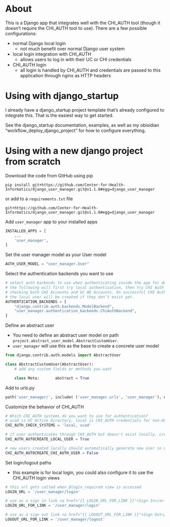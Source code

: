 # About

This is a Django app that integrates well with the CHI_AUTH tool (though it doesn’t require the CHI_AUTH tool to use). There are a few possible configurations:

- normal Django local login
    - not much benefit over normal Django user system
- local login integration with CHI_AUTH
    - allows users to log in with their UC or CHI credentials
- CHI_AUTH login
    - all login is handled by CHI_AUTH and credentials are passed to this application through nginx as HTTP headers

# Using with django_startup

I already have a django_startup project template that’s already configured to integrate this. That is the easiest way to get started.

See the django_startup documentation, examples, as well as my obisidian “workflow_deploy_django_project” for how to configure everything.

# Using with a new django project from scratch

Download the code from GitHub using pip

```shell
pip install git+https://github.com/Center-for-Health-Informatics/django_user_manager.git@v1.1.0#egg=django_user_manager
```

or add to a `requirements.txt` file
```
git+https://github.com/Center-for-Health-Informatics/django_user_manager.git@v1.1.0#egg=django_user_manager
```

Add `user_manager` app to your installed apps

```python
INSTALLED_APPS = [
    ...
    'user_manager',
]
```

Set the user manager model as your User model
```python
AUTH_USER_MODEL = "user_manager.User"
```

Select the authentication backends you want to use
```python
# select auth backends to use when authenticating inside the app for development
# the following will first try local authentication, then try CHI Auth authentication
# checking both CHI Accounts and UC AD Accounts. On successful CHI Auth authentication,
# the local user will be created if they don’t exist yet.
AUTHENTICATION_BACKENDS = [
    "django.contrib.auth.backends.ModelBackend",
    "user_manager.authentication_backends.ChiAuthBackend",
]
```

Define an abstract user
- You need to define an abstract user model on path `project.abstract_user_model.AbstractCustomUser`.
- `user_manager` will use this as the base to create a concrete user model

```python
from django.contrib.auth.models import AbstractUser

class AbstractCustomUser(AbstractUser):
    # add any custom fields or methods you want

    class Meta:       abstract = True
```

Add to urls.py
```python
path('user_manager/', include( ('user_manager.urls', 'user_manager'), namespace='user_manager') ),
```

Customize the behavior of CHI_AUTH
```python
# Which CHI_AUTH systems do you want to use for authentication?
# ucad is UC Active Directory, local is CHI_AUTH credentials for non-UC users
CHI_AUTH_CHECK_SYSTEMS = 'local, ucad'

# if user authenticates through CHI_AUTH but doesn't exist locally, create new user?
CHI_AUTH_AUTOCREATE_LOCAL_USER = True

# new users created locally should automatically generate new user in CHI_AUTH
CHI_AUTH_AUTOCREATE_CHI_AUTH_USER = False
```

Set login/logout paths
- this example is for local login, you could also configure it to use the CHI_AUTH login views
```python
# this url gets called when @login_required view is accessed
LOGIN_URL = '/user_manager/login'

# use as a sign in link <a href="{{ LOGIN_URL_FOR_LINK }}">Sign In</a>
LOGIN_URL_FOR_LINK = '/user_manager/login'

# use as a sign out link <a href="{{ LOGOUT_URL_FOR_LINK }}">Sign Out</a>
LOGOUT_URL_FOR_LINK = '/user_manager/logout'
```
